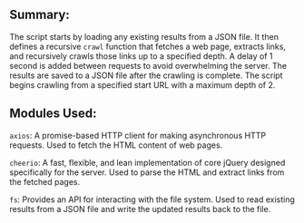 ## Summary: 

The script starts by loading any existing results from a JSON file. It then defines a recursive `crawl` function that fetches a web page, extracts links, and recursively crawls those links up to a specified depth. A delay of 1 second is added between requests to avoid overwhelming the server. The results are saved to a JSON file after the crawling is complete. The script begins crawling from a specified start URL with a maximum depth of 2.

## Modules Used: 

`axios`:
A promise-based HTTP client for making asynchronous HTTP requests.
Used to fetch the HTML content of web pages.

`cheerio`:
A fast, flexible, and lean implementation of core jQuery designed specifically for the server.
Used to parse the HTML and extract links from the fetched pages.

`fs`:
Provides an API for interacting with the file system.
Used to read existing results from a JSON file and write the updated results back to the file.
